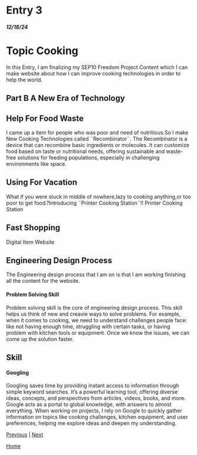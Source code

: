 # Entry 3
##### 12/18/24

<h1>Topic Cooking</h1>
In this Entry, I am finalizing my SEP10 Freedom Project Content which I can make website about how I can improve cooking technologies in order to help the world.

## Part B A New Era of Technology
## Help For Food Waste
I came up a item for people who was poor and need of nutritious.So I make New Cooking Technologies called ¨Recombinator¨.
The Recombinator is a device that can recombine basic ingredients or molecules. It can customize food based on taste or nutritional needs, offering sustainable and waste-free solutions for feeding populations, especially in challenging environments like space.
## Using For Vacation 
What if you were stuck in middle of nowhere,lazy to cooking anything,or too poor to get food.?Introducing ¨Printer Cooking Station¨!!
Printer Cooking Station
## Fast Shopping
Digital Item Website 


## Engineering Design Process
The Engineering design process that I am on is that I am working finishing all the content for the website.

#### Problem Solving Skill 
Problem solving skill is the core of engineering design process. This skill helps us think of new and creavie ways to solve problems. For example, when it comes to cooking, we need to understand challenges people face: like not having enough time, struggling with certain tasks, or having problem with kitchen tools or equipment. Once we know the issues, we can come up the solution faster.  
## Skill 
#### Googling 
Googling saves time by providing instant access to information through simple keyword searches. It’s a powerful learning tool, offering diverse ideas, concepts, and perspectives from articles, videos, books, and more. Google acts as a portal to global knowledge, with answers to almost everything. When working on projects, I rely on Google to quickly gather information on topics like cooking challenges, kitchen equipment, and user preferences, helping me explore ideas and deepen my understanding.

[Previous](entry02.md) | [Next](entry04.md)

[Home](../README.md)

